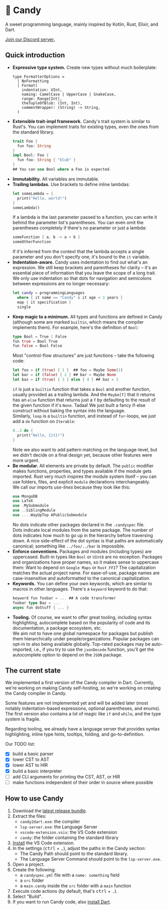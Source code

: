 # 🍭 Candy

A sweet programming language, mainly inspired by Kotlin, Rust, Elixir, and Dart.

[Join our Discord server.](https://discord.gg/5Vr4eAJ7gU)

## Quick introduction

* **Expressive type system.**
  Create new types without much boilerplate:
  ```f#
  type FormatterOptions =
    | NoFormatting
    | Format(
      indentation: UInt,
      naming: CamelCase | UpperCase | SnakeCase,
      range: Range[Int],
      theTupleOfBlub: (Int, Int),
      commentWrapper: (String) -> String,
    )
  ```
* **Extensible trait-impl framework.**
  Candy's trait system is similar to Rust's.
  You can implement traits for existing types, even the ones from the standard library.
  ```rust
  trait Foo {
    fun foo: String
  }
  impl Bool: Foo {
    fun foo: String { "blub" }
  }
  ## You can use Bool where a Foo is expected.
  ```
* **Immutability.**
  All variables are immutable.
* **Trailing lambdas.**
  Use brackets to define inline lambdas:
  ```rust
  let someLambda = {
    print("Hello, world!")
  }
  someLambda()
  ```
  If a lambda is the last parameter passed to a function, you can write it behind the parameter list's parentheses.
  You can even omit the parentheses completely if there's no parameter or just a lambda:
  ```rust
  someFunction { a, b -> a + b }
  someOtherFunction
  ```
  If it's inferred from the context that the lambda accepts a single parameter and you don't specify one, it's bound to the `it` variable.
* **Indentation-aware.**
  Candy uses indentation to find out what's an expression.
  We still keep brackets and parentheses for clarity – it's an essential piece of information that you leave the scope of a long trait.
  We only use indentation so that dots for navigation and semicolons between expressions are no longer necessary:
  ```swift
  let candy = programmingLanguages
    where { it name == "Candy" & it age < 3 years }
    map { it specification }
    single
  ```
* **Keep magic to a minimum.**
  All types and functions are defined in Candy (although some are marked `builtin`, which means the compiler implements them).
  For example, here's the definition of `Bool`:
  ```rust
  type Bool = True | False
  fun true = Bool True
  fun false = Bool False
  ```
  Most "control-flow structures" are just functions – take the following code:
  ```rust
  let foo = if (true) { 1 }  ## foo = Maybe Some(1)
  let bar = if (false) { 2 } ## bar = Maybe None
  let baz = if (true) { 3 } else { 4 } ## baz = 3
  ```
  `if` is just a `builtin` function that takes a `Bool` and another function, usually provided as a trailing lambda.
  And the `Maybe[T]` that it returns has an `else` function that returns just a `T` by defaulting to the result of the given function if it's `None`.
  Tadaa! We just built a fancy if-else construct without baking the syntax into the language.  
  Similarly, `loop` is a `builtin` function, and instead of `for`-loops, we just add a `do` function on `Iterable`:
  ```rust
  0..3 do {
    print("Hello, {it}!")
  }
  ```
  Note we also want to add pattern matching on the language-level, but we didn't decide on a final design yet, because other features were more urgent.
* **Be modular.**
  All elements are private by default. The `public` modifier makes functions, properties, and types available if the module gets imported.
  Rust very much inspires the module system itself – you can use folders, files, and explicit `module` declarations interchangeably.  
  We call our imports *use-lines* because they look like this:
  ```rust
  use MongoDB
  use LaTeX
  use .MySubmodule
  use ..SiblingModule
  use ....WayUpTop APublicSubmodule
  ```
  No dots indicate other packages declared in the `.candyspec` file.  
  Dots indicate local modules from the same package.
  The number of dots indicates how much to go up in the hierarchy before traversing down.
  A nice side-effect of the dot syntax is that paths are automatically canonical; something like `../foo/../bar` is impossible.
* **Enforce conventions.**
  Packages and modules (including types) are uppercased.
  Built-in types like `Bool` or `UInt8` are no exception.
  Packages and organizations have proper names, so it makes sense to uppercase them:
  Want to depend on `Google Maps` or `Rust FFI`? The capitalization matches the actual project name.
  For ease-of-use, package names are case-insensitive and autoformatted to the canonical capitalization.
* **Keywords.**
  You can define your own keywords, which are similar to macros in other languages.
  There's a `keyword` keyword to do that:
  ```rust
  keyword fun foobar = ... ## A code transformer
  foobar type Baz = ...
  async fun doStuff { ... }
  ```
* **Tooling.**
  Of course, we want to offer great tooling, including syntax highlighting, autocomplete based on the popularity of code and its documentation, a package ecosystem, etc.  
  We aim not to have one global namespace for packages but publish them hierarchically under people/organizations.
  Popular packages can opt-in to also being available globally.
  Top-rated packages may be auto-imported, i.e., if you try to use the `jsonDecode` function, you'll get the autocomplete option to depend on the `JSON` package.

## The current state

We implemented a first version of the Candy compiler in Dart.
Currently, we're working on making Candy self-hosting, so we're working on creating the Candy compiler in Candy.

Some features are not implemented yet and will be added later (most notably indentation-based expressions, optional parentheses, and enums).
The first version also contains a lot of magic like `if` and `while`, and the type system is fragile.

Regarding tooling, we already have a language server that provides syntax highlighting, inline type hints, tooltips, folding, and go-to-definition.

Our TODO list:

* [x] build a basic parser
* [x] lower CST to AST
* [x] lower AST to HIR
* [x] build a basic interpreter
* [ ] add CLI arguments for printing the CST, AST, or HIR
* [ ] make functions independent of their order in source where possible

## How to use Candy

1. Download the [latest release bundle](https://github.com/JonasWanke/candy/releases/latest).
2. Extract the files:
   * `candy2dart.exe`: the compiler
   * `lsp-server.exe`: the Language Server
   * `vscode-extension.vsix`: the VS Code extension
   * `candy`: the folder containing the standard library
3. [Install](https://code.visualstudio.com/docs/editor/extension-gallery#_install-from-a-vsix) the VS Code extension.
4. In the settings (<kbd>ctrl</kbd> + <kbd>,</kbd>), adjust the paths in the Candy section:
   * The Candy Path should point to the standard library.
   * The Language Server Command should point to the `lsp-server.exe`.
5. Open a project.
6. Create the following:
   * a `candyspec.yml` file with a `name: something` field
   * a `src` folder
   * a `main.candy` inside the `src` folder with a `main` function
7. Execute code actions (by default, that's <kbd>ctrl</kbd> + <kbd>.</kbd>).
8. Select "Build".
9. If you want to run Candy code, also [install Dart](https://dart.dev/get-dart).
